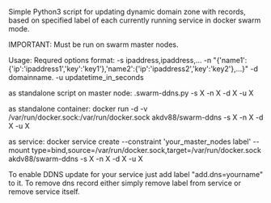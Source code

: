 Simple Python3 script for updating dynamic domain zone with records, based on specified label of each currently running service in docker swarm mode.

IMPORTANT: Must be run on swarm master nodes.

Usage:
Requred options format:
-s ipaddress,ipaddress,...
-n "{'name1':{'ip':'ipaddress1','key':'key1'},'name2':{'ip':'ipaddress2','key':'key2'},...}"
-d domainname.
-u updatetime_in_seconds

as standalone script on master node:
.swarm-ddns.py -s X -n X -d X -u X

as standalone container:
docker run -d -v /var/run/docker.sock:/var/run/docker.sock akdv88/swarm-ddns -s X -n X -d X -u X

as service:
docker service create --constraint 'your_master_nodes label' --mount type=bind,source=/var/run/docker.sock,target=/var/run/docker.sock akdv88/swarm-ddns -s X -n X -d X -u X

To enable DDNS update for your service just add label "add.dns=yourname" to it. To remove dns record either simply remove label from service or remove service itself.
